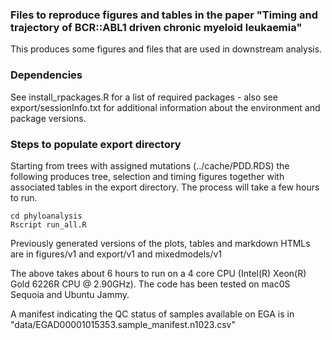 ### Files to reproduce figures and tables in the paper "Timing and trajectory of BCR::ABL1 driven chronic myeloid leukaemia"
This produces some figures and files that are used in downstream analysis.

### Dependencies
See install_rpackages.R for a list of required packages - also see export/sessionInfo.txt for additional information about the environment and package versions.

### Steps to populate export directory 
Starting from trees with assigned mutations (../cache/PDD.RDS) the following produces tree, selection and timing figures together with associated tables in the export directory.  The process will take a few hours to run.  
```{bash}
cd phyloanalysis
Rscript run_all.R
```

Previously generated versions of the plots, tables and markdown HTMLs are in figures/v1 and export/v1 and mixedmodels/v1

The above takes about 6 hours to run on a 4 core CPU (Intel(R) Xeon(R) Gold 6226R CPU @ 2.90GHz).  The code has been tested on mac0S Sequoia and Ubuntu Jammy.   

A manifest indicating the QC status of samples available on EGA is in "data/EGAD00001015353.sample_manifest.n1023.csv"


